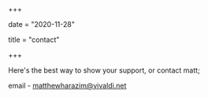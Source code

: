 +++

date = "2020-11-28"

title = "contact"

+++

Here's the best way to  show your support, or contact matt;

email - matthewharazim@vivaldi.net
